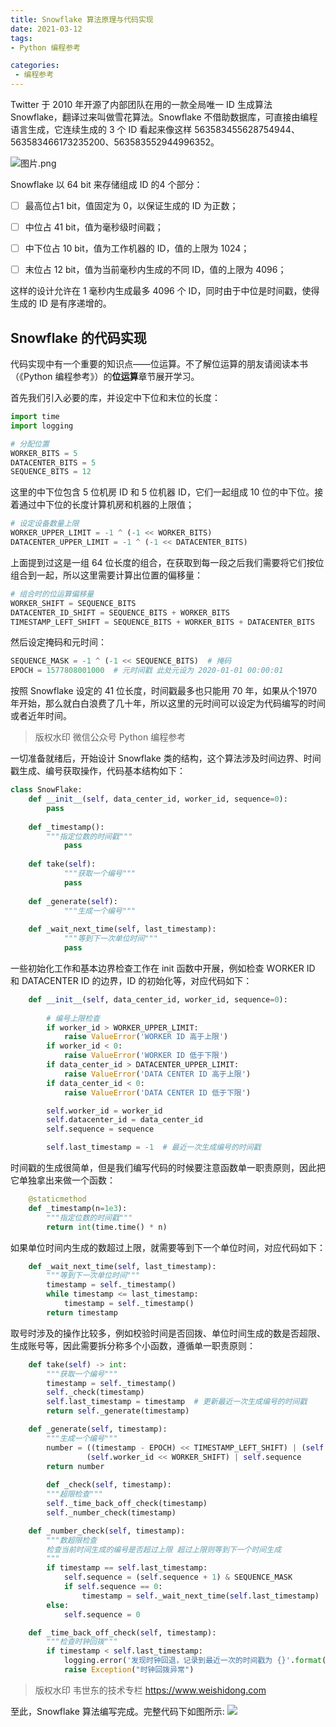 ```yaml
---
title: Snowflake 算法原理与代码实现
date: 2021-03-12
tags:
- Python 编程参考

categories:
 - 编程参考
---
```



Twitter 于 2010 年开源了内部团队在用的一款全局唯一 ID 生成算法 Snowflake，翻译过来叫做雪花算法。Snowflake 不借助数据库，可直接由编程语言生成，它连续生成的 3 个 ID 看起来像这样
563583455628754944、563583466173235200、563583552944996352。


![图片.png](https://img.weishidong.com/20210312211223.png)


Snowflake 以 64 bit 来存储组成 ID 的4 个部分：


- [ ] 最高位占1 bit，值固定为 0，以保证生成的 ID 为正数；
- [ ] 中位占 41 bit，值为毫秒级时间戳；
- [ ] 中下位占 10 bit，值为工作机器的 ID，值的上限为 1024；
- [ ] 末位占 12 bit，值为当前毫秒内生成的不同 ID，值的上限为 4096；



这样的设计允许在 1 毫秒内生成最多 4096 个 ID，同时由于中位是时间戳，使得生成的 ID 是有序递增的。


## Snowflake 的代码实现


代码实现中有一个重要的知识点——位运算。不了解位运算的朋友请阅读本书（《Python 编程参考》）的**位运算**章节展开学习。

首先我们引入必要的库，并设定中下位和末位的长度：
```python
import time
import logging

# 分配位置
WORKER_BITS = 5
DATACENTER_BITS = 5
SEQUENCE_BITS = 12
```
这里的中下位包含 5 位机房 ID 和 5 位机器 ID，它们一起组成 10 位的中下位。接着通过中下位的长度计算机房和机器的上限值；
```python
# 设定设备数量上限
WORKER_UPPER_LIMIT = -1 ^ (-1 << WORKER_BITS)
DATACENTER_UPPER_LIMIT = -1 ^ (-1 << DATACENTER_BITS)
```
上面提到过这是一组 64 位长度的组合，在获取到每一段之后我们需要将它们按位组合到一起，所以这里需要计算出位置的偏移量：
```python
# 组合时的位运算偏移量
WORKER_SHIFT = SEQUENCE_BITS
DATACENTER_ID_SHIFT = SEQUENCE_BITS + WORKER_BITS
TIMESTAMP_LEFT_SHIFT = SEQUENCE_BITS + WORKER_BITS + DATACENTER_BITS
```
然后设定掩码和元时间：
```python
SEQUENCE_MASK = -1 ^ (-1 << SEQUENCE_BITS)  # 掩码
EPOCH = 1577808001000  # 元时间戳 此处元设为 2020-01-01 00:00:01
```
按照 Snowflake 设定的 41 位长度，时间戳最多也只能用 70 年，如果从个1970 年开始，那么就白白浪费了几十年，所以这里的元时间可以设定为代码编写的时间或者近年时间。


> 版权水印 微信公众号 Python 编程参考



一切准备就绪后，开始设计 Snowflake 类的结构，这个算法涉及时间边界、时间戳生成、编号获取操作，代码基本结构如下：
```python
class SnowFlake:
    def __init__(self, data_center_id, worker_id, sequence=0):
        pass
        
    def _timestamp():
        """指定位数的时间戳"""
    		pass
        
    def take(self):
    		"""获取一个编号"""
    		pass
        
    def _generate(self):
    		"""生成一个编号"""
        
    def _wait_next_time(self, last_timestamp):
    		"""等到下一次单位时间"""
    		pass
```
一些初始化工作和基本边界检查工作在 init 函数中开展，例如检查 WORKER ID 和 DATACENTER ID 的边界，ID 的初始化等，对应代码如下：
```python
    def __init__(self, data_center_id, worker_id, sequence=0):
    
        # 编号上限检查
        if worker_id > WORKER_UPPER_LIMIT:
            raise ValueError('WORKER ID 高于上限')
        if worker_id < 0:
            raise ValueError('WORKER ID 低于下限')
        if data_center_id > DATACENTER_UPPER_LIMIT:
            raise ValueError('DATA CENTER ID 高于上限')
        if data_center_id < 0:
            raise ValueError('DATA CENTER ID 低于下限')

        self.worker_id = worker_id
        self.datacenter_id = data_center_id
        self.sequence = sequence

        self.last_timestamp = -1  # 最近一次生成编号的时间戳
```
时间戳的生成很简单，但是我们编写代码的时候要注意函数单一职责原则，因此把它单独拿出来做一个函数：
```python
    @staticmethod
    def _timestamp(n=1e3):
        """指定位数的时间戳"""
        return int(time.time() * n)
```
如果单位时间内生成的数超过上限，就需要等到下一个单位时间，对应代码如下：
```python
    def _wait_next_time(self, last_timestamp):
        """等到下一次单位时间"""
        timestamp = self._timestamp()
        while timestamp <= last_timestamp:
            timestamp = self._timestamp()
        return timestamp
```
取号时涉及的操作比较多，例如校验时间是否回拨、单位时间生成的数是否超限、生成账号等，因此需要拆分称多个小函数，遵循单一职责原则：
```python
    def take(self) -> int:
        """获取一个编号"""
        timestamp = self._timestamp()
        self._check(timestamp)
        self.last_timestamp = timestamp  # 更新最近一次生成编号的时间戳
        return self._generate(timestamp)

    def _generate(self, timestamp):
        """生成一个编号"""
        number = ((timestamp - EPOCH) << TIMESTAMP_LEFT_SHIFT) | (self.datacenter_id << DATACENTER_ID_SHIFT) | \
                 (self.worker_id << WORKER_SHIFT) | self.sequence
        return number
        
        def _check(self, timestamp):
        """超限检查"""
        self._time_back_off_check(timestamp)
        self._number_check(timestamp)

    def _number_check(self, timestamp):
        """数超限检查
        检查当前时间生成的编号是否超过上限 超过上限则等到下一个时间生成
        """
        if timestamp == self.last_timestamp:
            self.sequence = (self.sequence + 1) & SEQUENCE_MASK
            if self.sequence == 0:
                timestamp = self._wait_next_time(self.last_timestamp)
        else:
            self.sequence = 0

    def _time_back_off_check(self, timestamp):
        """检查时钟回拨"""
        if timestamp < self.last_timestamp:
            logging.error('发现时钟回退，记录到最近一次的时间戳为 {}'.format(self.last_timestamp))
            raise Exception("时钟回拨异常")
```
> 版权水印 韦世东的技术专栏 https://www.weishidong.com



至此，Snowflake 算法编写完成。完整代码下如图所示:
![](https://img.weishidong.com/20210312224706.png)

<Vssue :title="$title" />
